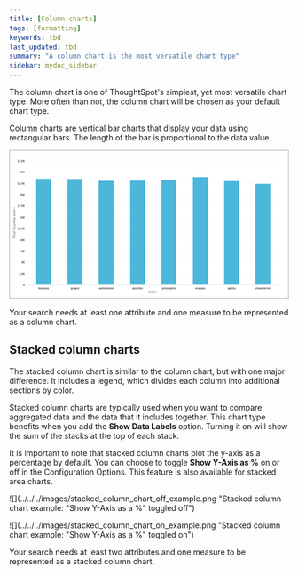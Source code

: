 ```yaml
---
title: [Column charts]
tags: [formatting]
keywords: tbd
last_updated: tbd
summary: "A column chart is the most versatile chart type"
sidebar: mydoc_sidebar
---
```

The column chart is one of ThoughtSpot's simplest, yet most versatile chart type. More often than not, the column chart will be chosen as your default chart type.

Column charts are vertical bar charts that display your data using rectangular bars. The length of the bar is proportional to the data value.

 ![](../../../images/column_chart_example.png "Column chart example")

Your search needs at least one attribute and one measure to be represented as a column chart.

## Stacked column charts

The stacked column chart is similar to the column chart, but with one major difference. It includes a legend, which divides each column into additional sections by color.

Stacked column charts are typically used when you want to compare aggregated data and the data that it includes together. This chart type benefits when you add the **Show Data Labels** option. Turning it on will show the sum of the stacks at the top of each stack.

It is important to note that stacked column charts plot the y-axis as a percentage by default. You can choose to toggle **Show Y-Axis as %** on or off in the Configuration Options. This feature is also available for stacked area charts.

 ![](../../../images/stacked_column_chart_off_example.png "Stacked column chart example: "Show Y-Axis as a %" toggled off")

 ![](../../../images/stacked_column_chart_on_example.png "Stacked column chart example: "Show Y-Axis as a %" toggled on")

Your search needs at least two attributes and one measure to be represented as a stacked column chart.
